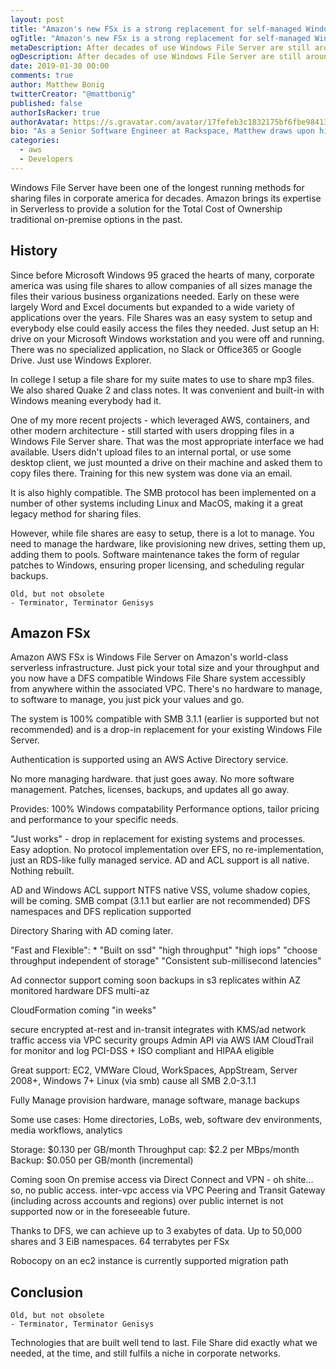 ```yaml
---
layout: post
title: "Amazon's new FSx is a strong replacement for self-managed Windows File Server"
ogTitle: "Amazon's new FSx is a strong replacement for self-managed Windows File Server"
metaDescription: After decades of use Windows File Server are still around and being leveraged daily by corporate networks for sharing files. Now Amazon offers a managed serverless solution to reduce TCO for customers.
ogDescription: After decades of use Windows File Server are still around and being leveraged daily by corporate networks for sharing files. Now Amazon offers a managed serverless solution to reduce TCO for customers.
date: 2019-01-30 00:00
comments: true
author: Matthew Bonig
twitterCreator: "@mattbonig"
published: false
authorIsRacker: true
authorAvatar: https://s.gravatar.com/avatar/17fefeb3c1832175bf6fbe9841368292?s=128
bio: "As a Senior Software Engineer at Rackspace, Matthew draws upon his 15 years of web application development experience to help architect highly-available, fault-tolerant, scalable, and secure AWS environments composed of a wide range of services in the AWS portfolio, including Compute, Storage, Database, Networking, Developer Tools, and more. He is an AWS certified Solutions Architect. His hobbies include hiking the foothills of Colorado and walks with his wife and dogs."
categories:
  - aws
  - Developers
---
```


Windows File Server have been one of the longest running methods for sharing files in corporate america for decades. Amazon brings its expertise in Serverless to provide a solution for the Total Cost of Ownership traditional on-premise options in the past.

## History

Since before Microsoft Windows 95 graced the hearts of many, corporate america was using file shares to allow companies of all sizes manage the files their various business organizations needed. Early on these were largely Word and Excel documents but expanded to a wide variety of applications over the years. File Shares was an easy system to setup and everybody else could easily access the files they needed. Just setup an H: drive on your Microsoft Windows workstation and you were off and running. There was no specialized application, no Slack or Office365 or Google Drive. Just use Windows Explorer.

In college I setup a file share for my suite mates to use to share mp3 files. We also shared Quake 2 and class notes. It was convenient and built-in with Windows meaning everybody had it.

One of my more recent projects - which leveraged AWS, containers, and other modern architecture - still started with users dropping files in a Windows File Server share. That was the most appropriate interface we had available. Users didn't upload files to an internal portal, or use some desktop client, we just mounted a drive on their machine and asked them to copy files there. Training for this new system was done via an email. 

It is also highly compatible. The SMB protocol has been implemented on a number of other systems including Linux and MacOS, making it a great legacy method for sharing files.

However, while file shares are easy to setup, there is a lot to manage. You need to manage the hardware, like provisioning new drives, setting them up, adding them to pools. Software maintenance takes the form of regular patches to Windows, ensuring proper licensing, and scheduling regular backups.

```arnold
Old, but not obsolete
- Terminator, Terminator Genisys
```

## Amazon FSx

Amazon AWS FSx is Windows File Server on Amazon's world-class serverless infrastructure. Just pick your total size and your throughput and you now have a DFS compatible Windows File Share system accessibly from anywhere within the associated VPC.  There's no hardware to manage, to software to manage, you just pick your values and go.

The system is 100% compatible with SMB 3.1.1 (earlier is supported but not recommended) and is a drop-in replacement for your existing Windows File Server.

Authentication is supported using an AWS Active Directory service.


No more managing hardware. that just goes away.
No more software management. Patches, licenses, backups, and updates all go away.

Provides: 
100% Windows compatability
Performance options, tailor pricing and performance to your specific needs.

"Just works" - drop in replacement for existing systems and processes. Easy adoption.
No protocol implementation over EFS, no re-implementation, just an RDS-like fully managed service. AD and ACL support is all native. Nothing rebuilt.

AD and Windows ACL support
NTFS native 
VSS, volume shadow copies, will be coming.
SMB compat (3.1.1 but earlier are not recommended)
DFS namespaces and DFS replication supported


Directory Sharing with AD coming later.

"Fast and Flexible":
    * "Built on ssd"
    "high throughput"
    "high iops"
    "choose throughput independent of storage"
    "Consistent sub-millisecond latencies"


Ad connector support coming soon
backups in s3
replicates within AZ
monitored hardware
DFS multi-az

CloudFormation coming "in weeks"

secure
encrypted at-rest and in-transit
integrates with KMS/ad
network traffic access via VPC security groups
Admin API via AWS IAM
CloudTrail for monitor and log
PCI-DSS + ISO compliant and HIPAA eligible


Great support:
EC2, VMWare Cloud, WorkSpaces, AppStream, Server 2008+, Windows 7+ Linux (via smb)
cause all SMB 2.0-3.1.1

Fully Manage
provision hardware, manage software, manage backups

Some use cases:
Home directories, LoBs, web, software dev environments, media workflows, analytics

Storage: $0.130 per GB/month
Throughput cap: $2.2 per MBps/month
Backup: $0.050 per GB/month (incremental)

Coming soon
On premise access via Direct Connect and VPN - oh shite... so, no public access.
inter-vpc access via VPC Peering and Transit Gateway (including across accounts and regions)
over public internet is not supported now or in the foreseeable future.

Thanks to DFS, we can achieve up to 3 exabytes of data. Up to 50,000 shares and 3 EiB namespaces.
64 terrabytes per FSx

Robocopy on an ec2 instance is currently supported migration path


















## Conclusion

```arnold
Old, but not obsolete
- Terminator, Terminator Genisys
```

Technologies that are built well tend to last. File Share did exactly what we needed, at the time, and still fulfils a niche in corporate networks.
